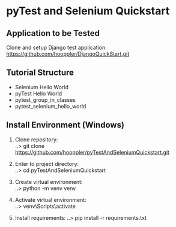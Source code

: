 # pyTest and Selenium Quickstart

## Application to be Tested

Clone and setup Django test application:
https://github.com/hooppler/DjangoQuickStart.git

## Tutorial Structure

- Selenium Hello World
- pyTest Hello World
- pytest_group_in_classes
- pytest_selenium_hello_world

## Install Environment (Windows)

1. Clone repository:\
..> git clone https://github.com/hooppler/pyTestAndSeleniumQuickstart.git

2. Enter to project directory:\
..> cd pyTestAndSeleniumQuickstart

3. Create virtual environment:\
..> python -m venv venv

4. Activate virtual environment:\
..> venv\Scripts\activate

5. Install requirements:
..> pip install -r requirements.txt